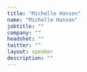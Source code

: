 ```yaml
---
title: "Michelle Hansen"
name: "Michelle Hansen"
jobtitle: ""
company: ""
headshot: ""
twitter: ""
layout: speaker
description: ""
---
```

